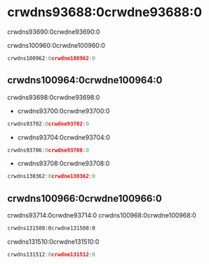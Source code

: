 # crwdns93688:0crwdne93688:0

<p class="description">crwdns93690:0crwdne93690:0</p>

crwdns100960:0crwdne100960:0

```js
crwdns100962:0crwdne100962:0
```

## crwdns100964:0crwdne100964:0

crwdns93698:0crwdne93698:0

- crwdns93700:0crwdne93700:0

```js
crwdns93702:0crwdne93702:0
```

- crwdns93704:0crwdne93704:0

```js
crwdns93706:0crwdne93706:0
```

- crwdns93708:0crwdne93708:0

```js
crwdns130362:0crwdne130362:0
```

## crwdns100966:0crwdne100966:0

crwdns93714:0crwdne93714:0 crwdns100968:0crwdne100968:0

```diff
crwdns131508:0crwdne131508:0
```

crwdns131510:0crwdne131510:0

```js
crwdns131512:0crwdne131512:0
```